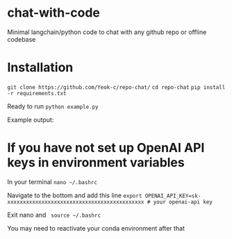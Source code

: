 # chat-with-code
 Minimal langchain/python code to chat with any github repo or offline codebase

# Installation
```git clone https://github.com/Yeok-c/repo-chat/```
```cd repo-chat```
```pip install -r requirements.txt```

Ready to run
```python example.py```

Example output:



# If you have not set up OpenAI API keys in environment variables
In your terminal
```nano ~/.bashrc```

Navigate to the bottom and add this line
```export OPENAI_API_KEY=sk-xxxxxxxxxxxxxxxxxxxxxxxxxxxxxxxxxxxxxxxxxxxx # your openai-api key```

Exit nano and
``` source ~/.bashrc```

You may need to reactivate your conda environment after that
